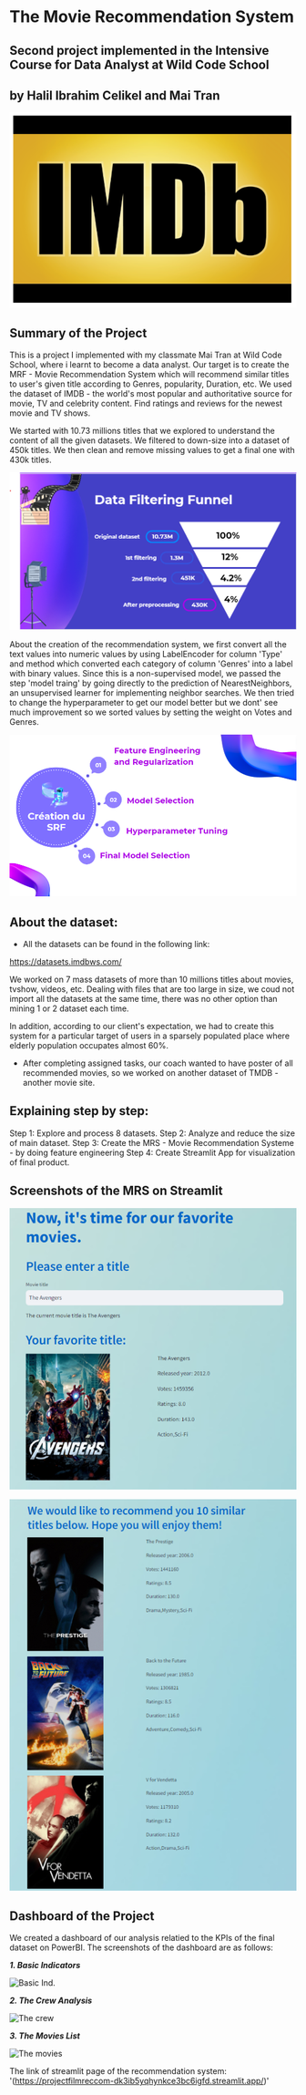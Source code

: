 # The Movie Recommendation System
## Second project implemented in the Intensive Course for Data Analyst at Wild Code School
## by Halil Ibrahim Celikel and Mai Tran

![Movies](asset/logo.png)


## Summary of the Project

This is a project I implemented with my classmate Mai Tran at Wild Code School, where i learnt to become a data analyst. Our target is to create the  MRF - Movie Recommendation System which will recommend similar titles to user's given title according to Genres, popularity, Duration, etc. We used the dataset of IMDB - the world's most popular and authoritative source for movie, TV and celebrity content. Find ratings and reviews for the newest movie and TV shows.

We started with 10.73 millions titles that we explored to understand the content of all the given datasets. We filtered to down-size into a dataset of 450k titles. We then clean and remove missing values to get a final one with 430k titles.

![The funnel](asset/home_page_filtering.png)

About the creation of the recommendation system, we first convert all the text values into numeric values by using LabelEncoder for column 'Type' and method which converted each category of column 'Genres' into a label with binary values.
Since this is a non-supervised model, we passed the step 'model traing' by going directly to the prediction of NearestNeighbors, an unsupervised learner for implementing neighbor searches.
We then tried to change the hyperparameter to get our model better but we dont' see much improvement so we sorted values by setting the weight on Votes and Genres.

![The Feature Engineering](asset/home2.png)

## About the dataset:

- All the datasets can be found in the following link:

https://datasets.imdbws.com/

We worked on 7 mass datasets of more than 10 millions titles about movies, tvshow, videos, etc.  Dealing with files that are too large in size, we coud not import all the datasets at the same time, there was no other option than mining 1 or 2 dataset each time.

In addition, according to our client's expectation, we had to create this system for a particular target of users in a sparsely populated place where elderly population occupates almost 60%.

- After completing assigned tasks, our coach wanted to have poster of all recommended movies, so we worked on another dataset of TMDB - another movie site.

## Explaining step by step:
Step 1: Explore and process 8 datasets. 
Step 2: Analyze and reduce the size of main dataset. 
Step 3: Create the MRS - Movie Recommendation Systeme - by doing feature engineering
Step 4: Create Streamlit App for visualization of final product.

## Screenshots of the MRS on Streamlit

![Input favorit movie](asset/streamlit1.png)

![Recommend 10 similar movies](asset/streamlit2.png)


## Dashboard of the Project

We created a dashboard of our analysis relatied to the KPIs of the final dataset on PowerBI. The screenshots of the dashboard are as follows:


***1. Basic Indicators***

![Basic Ind.](asset/BPI1.png)

***2. The Crew Analysis***

![The crew](asset/BPI2.png)

***3. The Movies List***

![The movies](asset/BPI3.png)




The link of streamlit page of the recommendation system: '(https://projectfilmreccom-dk3ib5yqhynkce3bc6igfd.streamlit.app/)'

